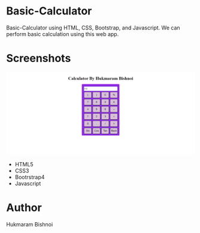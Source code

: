 # Basic-Calculator
Basic-Calculator using HTML, CSS, Bootstrap, and Javascript. We can perform basic calculation using this web app.
# Screenshots
![Calculator](https://github.com/Hukmaram/Basic-Calculator/blob/master/Basic%20Calclator.png)
* HTML5
* CSS3
* Bootrstrap4
* Javascript

# Author
Hukmaram Bishnoi
